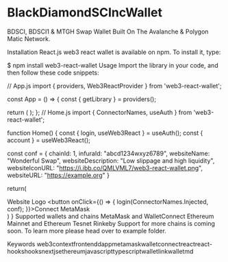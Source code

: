 # BlackDiamondSCIncWallet
BDSCI, BDSCI1 &amp; MTGH Swap Wallet Built On The Avalanche &amp; Polygon Matic Network.

Installation
React.js
web3 react wallet is available on npm. To install it, type:

$ npm install web3-react-wallet
Usage
Import the library in your code, and then follow these code snippets:

// App.js
import { providers, Web3ReactProvider } from 'web3-react-wallet';

const App = () => {
  const { getLibrary } = providers();

  return (
    <Web3ReactProvider getLibrary={getLibrary}>
      <Home />
    </Web3ReactProvider>
  );
};
// Home.js
import { ConnectorNames, useAuth } from 'web3-react-wallet';

function Home() {
  const { login, useWeb3React } = useAuth();
  const { account } = useWeb3React();

  const conf = {
    chainId: 1,
    infuraId: "abcd1234wxyz6789",
    websiteName: "Wonderful Swap",
    websiteDescription: "Low slippage and high liquidity",
    websiteIconURL: "https://i.ibb.co/QMLVML7/web3-react-wallet.png",
    websiteURL: "https://example.org"
  }

  return(
    <div>
      Website Logo
      <button onClick={() => {
        login(ConnectorNames.Injected, conf);
      }}>Connect MetaMask</button>
    </div>
  )
}
Supported wallets and chains
MetaMask and WalletConnect
Ethereum Mainnet and Ethereum Tesnet Rinkeby
Support for more chains is coming soon. To learn more please head over to example folder.

Keywords
web3contextfrontenddappmetamaskwalletconnectreactreact-hookshooksnextjsethereumjavascripttypescriptwalletlinkwalletmd

